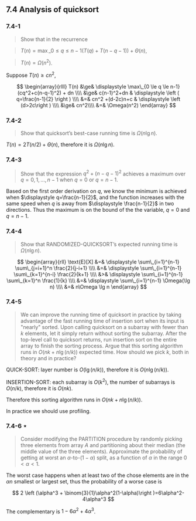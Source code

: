 ## 7.4 Analysis of quicksort

### 7.4-1

> Show that in the recurrence 

> $\displaystyle T(n) = \max\_{0 \le q \le n-1}(T(q)+T(n-q-1)) + \Theta(n)$,

> $T(n) = \Omega(n^2)$.

Suppose $T(n) \ge cn^2$,

$$
\begin{array}{rlll}
T(n) &\ge& \displaystyle \max\_{0 \le q \le n-1}(cq^2+c(n-q-1)^2) + dn \\\\
&\ge&  c(n-1)^2+dn & \displaystyle \left ( q=\frac{n-1}{2} \right ) \\\\
&=& cn^2 +(d-2c)n+c & \displaystyle \left (d>2c\right ) \\\\
&\ge& cn^2\\\\
&=& \Omega(n^2)
\end{array}
$$

### 7.4-2

> Show that quicksort’s best-case running time is $\Omega(n \lg n)$.

$T(n)=2T(n/2)+\Theta(n)$, therefore it is $\Omega(n \lg n)$.

### 7.4-3

> Show that the expression $q^2+(n-q-1)^2$ achieves a maximum over $q=0,1, \dots, n-1$ when $q=0$ or $q=n-1$.

Based on the first order derivation on $q$, we know the minimum is achieved when $\displaystyle q=\frac{n-1}{2}$, and the function increases with the same speed when $q$ is away from $\displaystyle \frac{n-1}{2}$ in two directions. Thus the maximum is on the bound of the the variable, $q=0$ and $q=n-1$.

### 7.4-4

> Show that RANDOMIZED-QUICKSORT’s expected running time is $\Omega(n \lg n)$.

$$
\begin{array}{rll}
\text{E}[X] &=& \displaystyle \sum\_{i=1}^{n-1} \sum\_{j=i+1}^n \frac{2}{j-i+1} \\\\
&=& \displaystyle \sum\_{i=1}^{n-1} \sum\_{k=1}^{n-i} \frac{2}{k+1} \\\\
&>& \displaystyle \sum\_{i=1}^{n-1} \sum\_{k=1}^n \frac{1}{k} \\\\
&=& \displaystyle \sum\_{i=1}^{n-1} \Omega(\lg n) \\\\
&=& n\Omega \lg n
\end{array}
$$

### 7.4-5

> We can improve the running time of quicksort in practice by taking advantage of the fast running time of insertion sort when its input is "nearly" sorted. Upon calling quicksort on a subarray with fewer than $k$ elements, let it simply return without sorting the subarray. After the top-level call to quicksort returns, run insertion sort on the entire array to finish the sorting process. Argue that this sorting algorithm runs in $O(nk + n \lg(n/k))$ expected time. How should we pick $k$, both in theory and in practice?

QUICK-SORT: layer number is $O(\lg (n/k))$, therefore it is $O(n \lg (n/k))$.

INSERTION-SORT: each subarray is $O(k^2)$, the number of subarrays is $O(n/k)$, therefore it is $O(nk)$.

Therefore this sorting algorithm runs in $O(nk + n \lg(n/k))$.

In practice we should use profiling.

### 7.4-6 $\star$

> Consider modifying the PARTITION procedure by randomly picking three elements from array $A$ and partitioning about their median (the middle value of the three elements). Approximate the probability of getting at worst an $\alpha$-to-$(1-\alpha)$ split, as a function of $\alpha$ in the range $0 < \alpha < 1$.

The worst case happens when at least two of the chose elements are in the $\alpha n$ smallest or largest set, thus the probability of a worse case is 

$$
2 \left (\alpha^3 + \binom{3}{1}\alpha^2(1-\alpha)\right )=6\alpha^2-4\alpha^3
$$

The complementary is $1-6\alpha^2+4\alpha^3$.
